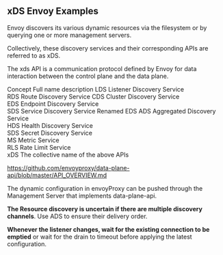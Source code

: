 ## xDS Envoy Examples

Envoy discovers its various dynamic resources via the filesystem or
by querying one or more management servers.

Collectively, these discovery services and their corresponding APIs are
referred to as xDS.

The xds API is a communication protocol defined by Envoy for data interaction between the control plane and the data plane.

Concept	Full name	description
LDS	Listener Discovery Service	
RDS	Route Discovery Service	
CDS	Cluster Discovery Service	
EDS	Endpoint Discovery Service	
SDS	Service Discovery Service	Renamed EDS
ADS	Aggregated Discovery Service	
HDS	Health Discovery Service	
SDS	Secret Discovery Service	
MS	Metric Service	
RLS	Rate Limit Service	
xDS		The collective name of the above APIs

https://github.com/envoyproxy/data-plane-api/blob/master/API_OVERVIEW.md

The dynamic configuration in envoyProxy can be pushed through the Management
 Server that implements data-plane-api.
 
 **The Resource discovery is uncertain if there are multiple discovery
  channels**. Use ADS to ensure their delivery order.
  
  **Whenever the listener changes, wait for the existing connection to be
   emptied** or wait for the drain to timeout before applying the latest
    configuration.

